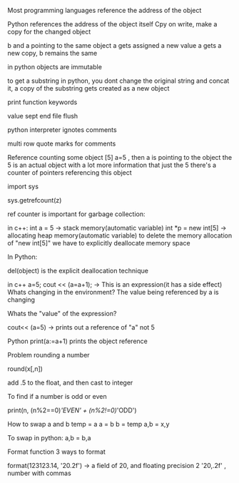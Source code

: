 Most programming languages reference the address of the object

Python references the address of the object itself
Cpy on write, make a copy for the changed object

b and a pointing to the same object
a gets assigned a new value
a gets a new copy, b remains the same

in python objects are immutable

to get a substring in python, you dont change the original string and concat it, a copy of the substring gets created as a new object

print function keywords

value sept end file flush

python interpreter ignotes comments

multi row quote marks for comments

Reference counting
some object [5]
a=5 , then a is pointing to the object
the 5 is an actual object with a lot more information that just the 5
there's a counter of pointers referencing this object

import sys

sys.getrefcount(z)

ref counter is important for garbage collection:

in c++:
int a = 5 -> stack memory(automatic variable)
int *p = new int[5] -> allocating heap memory(automatic variable)
to delete the memory allocation of "new int[5]" we have to explicitly deallocate memory space

In Python:

del(object) is the explicit deallocation technique

in c++
a=5;
cout << (a=a+1); -> This is an expression(it has a side effect)
Whats changing in the environment? The value being referenced by a is changing

Whats the "value" of the expression?

cout<< (a=5) -> prints out a reference of "a" not 5


Python
print(a:=a+1) prints the object reference

Problem rounding a number

round(x[,n])

add .5 to the float, and then cast to integer

To find if a number is odd or even

print(n, (n%2==0)*'EVEN' + (n%2!=0)*'ODD')

How to swap a and b
temp = a
a = b
b = temp
a,b = x,y

To swap in python:
a,b = b,a


Format function
3 ways to format

format(123123.14, '20.2f')  -> a field of 20, and floating precision 2
'20,.2f' , number with commas







